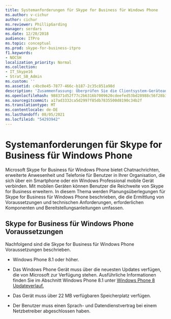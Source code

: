```yaml
---
title: Systemanforderungen für Skype for Business für Windows Phone
ms.author: v-cichur
author: cichur
ms.reviewer: PhillipGarding
manager: serdars
ms.date: 12/20/2018
audience: ITPro
ms.topic: conceptual
ms.prod: skype-for-business-itpro
f1.keywords:
- NOCSH
localization_priority: Normal
ms.collection:
- IT_Skype16
- Strat_SB_Admin
ms.custom: ''
ms.assetid: c4bc0e45-7877-466c-b187-2c35c851a98d
description: 'Zusammenfassung: Überprüfen Sie die Clientsystem-Geräteanforderungen bei der Planung für Skype for Business Server.'
ms.openlocfilehash: 988371d52f77c2b6316b7009620cdeefed53bd28988c56f28b31d5080361c308
ms.sourcegitcommit: a17ad3332ca5d2997f85db7835500d8190c34b2f
ms.translationtype: MT
ms.contentlocale: de-DE
ms.lasthandoff: 08/05/2021
ms.locfileid: "54293942"
---
```

# <a name="system-requirements-for-skype-for-business-for-windows-phone"></a>Systemanforderungen für Skype for Business für Windows Phone
 
 
Microsoft Skype for Business für Windows Phone bietet Chatnachrichten, erweiterte Anwesenheit und Telefonie für Benutzer in Ihrer Organisation, die sich über ein Smartphone oder ein Windows Professional mobile Gerät verbinden. Mit mobilen Geräten können Benutzer die Reichweite von Skype for Business erweitern. In diesem Thema werden Planungsüberlegungen für Skype for Business für Windows Phone beschrieben, die die Ermittlung von Voraussetzungen und technischen Anforderungen, erforderlichen Komponenten und Bereitstellungsanleitungen umfassen.
  
## <a name="skype-for-business-for-windows-phone-prerequisites"></a>Skype for Business für Windows Phone Voraussetzungen

Nachfolgend sind die Skype for Business für Windows Phone Voraussetzungen beschrieben.
  
- Windows Phone 8.1 oder höher.
    
- Das Windows Phone Gerät muss über die neuesten Updates verfügen, die von Microsoft zur Verfügung stehen. Ausführliche Informationen finden Sie im Abschnitt Windows Phone 8.1 unter [Windows Phone 8 Updateverlauf.](https://go.microsoft.com/fwlink/p/?LinkID=281961)
    
- Das Gerät muss über 22 MB verfügbaren Speicherplatz verfügen.
    
- Der Benutzer muss einen Sprach- und Datendienstvertrag bei einem Netzbetreiber abgeschlossen haben.
    


